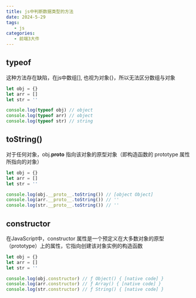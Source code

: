 ```yaml
---
title: js中判断数据类型的方法
date: 2024-5-29
tags:
   - js
categories:
   - 前端3大件
---
```


## typeof
这种方法存在缺陷，在js中数组[], 也视为对象{}，所以无法区分数组与对象
```js
let obj = {}
let arr = []
let str = ''

console.log(typeof obj) // object
console.log(typeof arr) // object
console.log(typeof str) // string
```

## toString()
对于任何对象，obj.__proto__ 指向该对象的原型对象（即构造函数的 prototype 属性所指向的对象）
```js
let obj = {}
let arr = []
let str = ''

console.log(obj.__proto__.toString()) // [object Object]
console.log(arr.__proto__.toString()) // ''
console.log(str.__proto__.toString()) // ''
```

## constructor
在JavaScript中，constructor 属性是一个预定义在大多数对象的原型（prototype）上的属性，它指向创建该对象实例的构造函数
```js
let obj = {}
let arr = []
let str = ''

console.log(obj.constructor) // ƒ Object() { [native code] }
console.log(arr.constructor) // ƒ Array() { [native code] }
console.log(str.constructor) // ƒ String() { [native code] }
```

